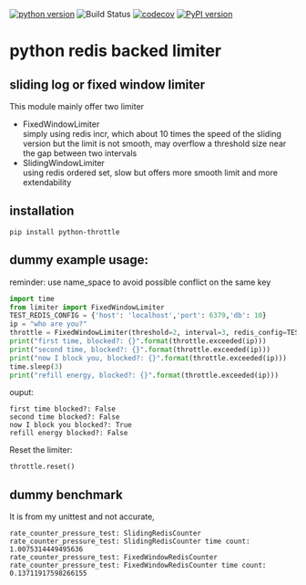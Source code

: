 [![python version](https://img.shields.io/pypi/pyversions/python-throttle.svg)](https://pypi.python.org/pypi/python-throttle)
![Build Status](https://travis-ci.org/soulomoon/python-throttle.svg?branch=develop)
[![codecov](https://codecov.io/gh/soulomoon/python-throttle/branch/develop/graph/badge.svg)](https://codecov.io/gh/soulomoon/python-throttle)
[![PyPI version](https://badge.fury.io/py/python-throttle.svg)](https://badge.fury.io/py/python-throttle)


# python redis backed limiter

## sliding log or fixed window limiter
This module mainly offer two limiter
* FixedWindowLimiter  
simply using redis incr, which about 10 times the speed of the sliding version but the limit is not smooth, may overflow a threshold size near the gap between two intervals
* SlidingWindowLimiter    
using redis ordered set, slow but offers more smooth limit and more extendability

## installation
`pip install python-throttle`

## dummy example usage:
reminder: use name_space to avoid possible conflict on the same key
```python
import time
from limiter import FixedWindowLimiter
TEST_REDIS_CONFIG = {'host': 'localhost','port': 6379,'db': 10}
ip = "who are you?"
throttle = FixedWindowLimiter(threshold=2, interval=3, redis_config=TEST_REDIS_CONFIG, name_space="default")
print("first time, blocked?: {}".format(throttle.exceeded(ip)))
print("second time, blocked?: {}".format(throttle.exceeded(ip)))
print("now I block you, blocked?: {}".format(throttle.exceeded(ip)))
time.sleep(3)
print("refill energy, blocked?: {}".format(throttle.exceeded(ip)))
```
ouput:
```
first time blocked?: False
second time blocked?: False
now I block you blocked?: True
refill energy blocked?: False
```

Reset the limiter: 
```
throttle.reset()
```

## dummy benchmark
It is from my unittest and not accurate,
```
rate_counter_pressure_test: SlidingRedisCounter
rate_counter_pressure_test: SlidingRedisCounter time count: 1.0075314449495636
rate_counter_pressure_test: FixedWindowRedisCounter
rate_counter_pressure_test: FixedWindowRedisCounter time count: 0.13711917598266155
```

